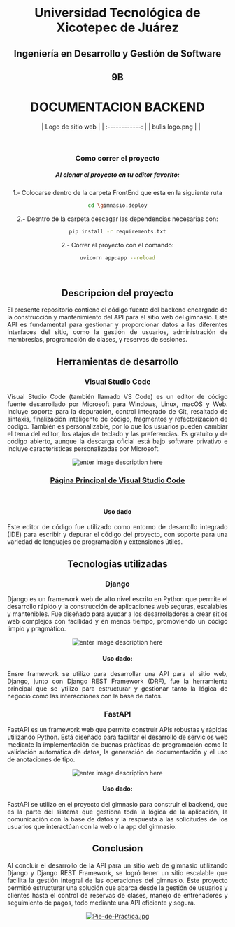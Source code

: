  <div align="center">
  
# Universidad Tecnológica de Xicotepec de Juárez


## Ingeniería en Desarrollo y Gestión de Software

## 9B
# DOCUMENTACION BACKEND 

&nbsp;
&nbsp;
|  Logo de sitio web  |
| :------------: | 
|  bulls logo.png | | 

&nbsp;

### Como correr el proyecto
##### Al clonar el proyecto en tu editor favorito:
1.- Colocarse dentro de la carpeta FrontEnd que esta en la siguiente ruta
```sh
cd \gimnasio.deploy
```
2.- Desntro de la carpeta descagar las dependencias necesarias con:

```sh
pip install -r requirements.txt
```
2.- Correr el proyecto con el comando:

```sh
uvicorn app:app --reload
```
&nbsp;
&nbsp;

## Descripcion del proyecto 
<p align="justify"> El presente repositorio contiene el código fuente del backend encargado de la construcción y mantenimiento del API para el sitio web del gimnasio. Este API es fundamental para gestionar y proporcionar datos a las diferentes interfaces del sitio, como la gestión de usuarios, administración de membresías, programación de clases, y reservas de sesiones.</p>


## Herramientas de desarrollo
### Visual Studio Code


<p align="justify">
Visual Studio Code (también llamado VS Code) es un editor de código fuente desarrollado por Microsoft para Windows, Linux, macOS y Web. Incluye soporte para la depuración, control integrado de Git, resaltado de sintaxis, finalización inteligente de código, fragmentos y refactorización de código. También es personalizable, por lo que los usuarios pueden cambiar el tema del editor, los atajos de teclado y las preferencias. Es gratuito y de código abierto, aunque la descarga oficial está bajo software privativo e incluye características personalizadas por Microsoft.
</p>

![enter image description here](https://live.mrf.io/statics/i/ps/www.muylinux.com/wp-content/uploads/2019/07/vscode.jpg?width=1200&enable=upscale)

### [Página Principal de Visual Studio Code](https://code.visualstudio.com/)
&nbsp;
#### Uso dado
<p align= "justify">
  Este editor de código fue utilizado como entorno de desarrollo integrado (IDE) para escribir y depurar el código del proyecto, con soporte para una variedad de lenguajes de programación y extensiones útiles.
</p>

## Tecnologias utilizadas
### Django


<p align="justify">
Django es un framework web de alto nivel escrito en Python que permite el desarrollo rápido y la construcción de aplicaciones web seguras, escalables y mantenibles. Fue diseñado para ayudar a los desarrolladores a crear sitios web complejos con facilidad y en menos tiempo, promoviendo un código limpio y pragmático.
</p>

![enter image description here](https://th.bing.com/th/id/R.fa44c30877192e225ccaf7cd3413f309?rik=%2fz11sj%2bQRCmmkA&riu=http%3a%2f%2fskytechgeek.com%2fwp-content%2fuploads%2f2019%2f07%2fdjango.jpg&ehk=932byxCivSeKJ%2fNv9FSdIDdGtsbj7FYAbC88O4VjG2s%3d&risl=&pid=ImgRaw&r=0&sres=1&sresct=1)

#### Uso dado:
<p align= "justify">
  Ensre framework se utilizo para desarrollar una API para el sitio web, Django, junto con Django REST Framework (DRF), fue la herramienta principal que se ytilizo para estructurar y gestionar tanto la lógica de negocio como las interacciones con la base de datos.
</p>

### FastAPI


<p align="justify">
FastAPI es un framework web que permite construir APIs robustas y rápidas utilizando Python. Está diseñado para facilitar el desarrollo de servicios web mediante la implementación de buenas prácticas de programación como la validación automática de datos, la generación de documentación y el uso de anotaciones de tipo.
</p>

![enter image description here](https://velog.velcdn.com/images/cho876/post/435f7c0c-9fda-4a67-aecc-a9633f5ffff4/image.png)

#### Uso dado:
<p align= "justify">
  FastAPI se utilizo en el proyecto del gimnasio para construir el backend, que es la parte del sistema que gestiona toda la lógica de la aplicación, la comunicación con la base de datos y la respuesta a las solicitudes de los usuarios que interactúan con la web o la app del gimnasio. 
</p>

## Conclusion 
<p align= "justify">
  Al concluir el desarrollo de la API para un sitio web de gimnasio utilizando Django y Django REST Framework, se logró tener un sitio escalable que facilita la gestión integral de las operaciones del gimnasio. Este proyecto permitió estructurar una solución que abarca desde la gestión de usuarios y clientes hasta el control de reservas de clases, manejo de entrenadores y seguimiento de pagos, todo mediante una API eficiente y segura.
</p>

[![Pie-de-Practica.jpg](https://i.postimg.cc/MKKZ2nrV/Pie-de-Practica.jpg)](https://postimg.cc/WtCc01V1)
